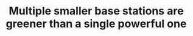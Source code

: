 ---
layout: publication
title: "Multiple smaller base stations are greener than a single powerful one"
short_title: "Base Station Densification"
tags: Communications
cover: /assets/images/hotc_cover.png
authors: "Agrim Gupta, Ish Jain, Dinesh Bharadia"
author_list:
    - name: Agrim Gupta
      url: https://agrim9.github.io/
      email: agg003@ucsd.edu
    - name: Ish Jain # url field is optional
      email: ikjain@ucsd.edu
    - name: Dinesh Bharadia
      url: https://dineshb-ucsd.github.io/
      email: dineshb@ucsd.edu
eqcon: false #Put true if you want equal contrribution on pub page
conference: "HotCarbon’22: 1st Workshop on Sustainable Computer Systems Design and Implementation"
conference_site: https://hotcarbon.org/
paper: /files/hotc_paper.pdf
slides: /files/HotCarbon_slides_pdf.pdf
video: https://www.youtube.com/embed/3H_-jbiaoF8?si=9zaAxXqVYxwdbB3z
video_str: Hotcarbon Talk
description:
    - title: "How much should our mobile networks densify?"
      text: "With uniform densification of base-stations, the dependency on power amplifiers to transmit at unreasonble high powers reduces and opens the doors for greener wireless networks. At the same time, large-scale densification will lead to mushrooming of base-station hardware, which will start consuming more power. Hence, there exists a green-point of densification. Checkout our short HotCarbon’22 workshop paper which shows empirical models on green densification levels! "
      image: /assets/images/hotc_greenpt.png
      image_width: 800

---
